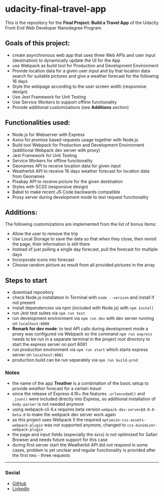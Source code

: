 # udacity-final-travel-app

This is the repository for the **Final Project: Build a Travel App** of the Udacity Front End Web Developer Nanodegree Program.

## Goals of this project:
* create asynchronous web app that uses three Web APIs and user input (destination) to dynamically update the UI for the App
* use Webpack as build tool for Production and Development Environment
* Provide location data for a given user input and by that location data search for suitable pictures and give a weather forecast for the following 16 days
* Style the webpage according to the user screen width (responsive design)
* Use Jest Framework for Unit Testing
* Use Service Workers to support offline functionality
* Provide additional customizations (see **Additions** section)

## Functionalities used:
* Node.js for Webserver with Express
* Axios for promise based requests usage together with Node.js
* Build tool Webpack for Production and Development Environment (additional Webpack dev server with proxy)
* Jest Framework for Unit Testing
* Service Workers for offline functionality
* Geonames API to receive location data for given input
* Weatherbit API to receive 16 days weather forecast for location data from Geonames
* Pixabay API to receive picture for the given destination
* Styles with SCSS (responsive design)
* Babel to make recent JS Code backwards compatible
* Proxy server during development mode to test request functionality

## Additions:
The following customizations are implemented from the list of bonus items:
* Allow the user to remove the trip
* Use Local Storage to save the data so that when they close, then revisit the page, their information is still there
* Instead of just pulling a single day forecast, pull the forecast for multiple days
* Incorporate icons into forecast
* Choose random picture as result from all provided pictures in the array

## Steps to start
* download repository
* check Node.js installation in Terminal with `node --version` and install if not present
* install dependencies via npm (included with Node.js) with `npm install`
* run Jest test suites via `npm run test`
* run development environment via `npm run dev` with dev server running on `localhost:8080`
* **Remark for dev mode**: to test API calls during development mode a proxy was configured via Webpack so the command `npm run express` needs to be run in a separate terminal in the project root directory to start the express server on port 8081
* run production environment via `npm run start` which starts express server on `localhost:8081`
* production build can be run separately via `npm run build-prod`

### Notes
* the name of the app **Treather** is a combination of the basic setup to provide *weather* forecast for a certain *travel*
* since the release of Express 4.16+ the features `.urlencoded()` and `.json()` were included directly into Express, so additional installation of `body-parser` is not needed anymore
* using webpack-cli 4.x requires beta version `webpack-dev-server@4.0.0-beta.0` to make the webpack dev server work again
* as this project uses Webpack 5 the required `optimize-css-assets-webpack-plugin` was not supported anymore, changed to `css-minimizer-webpack-plugin`
* the page and input fields (especially the `date`) is not optimized for Safari Browser and needs future support for this case
* during first server start the Weatherbit API did not respond in some cases, problem is yet unclear and regular functionality is provided after the first two - three requests

---

### Social
* [GitHub](https://github.com/MartinSchuhmacher)
* [LinkedIn](https://www.linkedin.com/in/martinschuhmacher/)